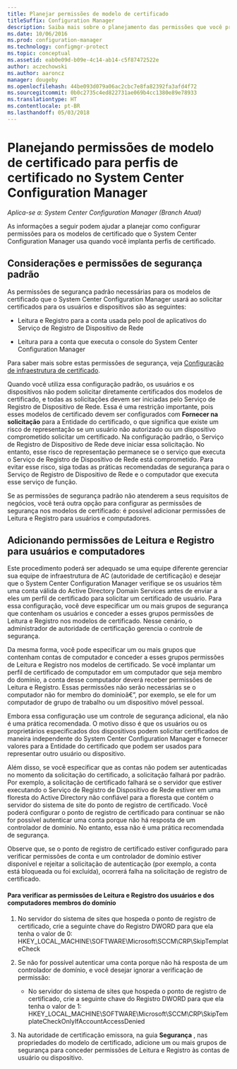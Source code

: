 ```yaml
---
title: Planejar permissões de modelo de certificado
titleSuffix: Configuration Manager
description: Saiba mais sobre o planejamento das permissões que você precisa para configurar os modelos de certificado que o System Center Configuration Manager usa.
ms.date: 10/06/2016
ms.prod: configuration-manager
ms.technology: configmgr-protect
ms.topic: conceptual
ms.assetid: eab0e09d-b09e-4c14-ab14-c5f87472522e
author: aczechowski
ms.author: aaroncz
manager: dougeby
ms.openlocfilehash: 44be093d079a06ac2cbc7e8fa82392fa3afd4f72
ms.sourcegitcommit: 0b0c2735c4ed822731ae069b4cc1380e89e78933
ms.translationtype: HT
ms.contentlocale: pt-BR
ms.lasthandoff: 05/03/2018
---
```

# <a name="planning-for-certificate-template-permissions-for-certificate-profiles-in-system-center-configuration-manager"></a>Planejando permissões de modelo de certificado para perfis de certificado no System Center Configuration Manager

*Aplica-se a: System Center Configuration Manager (Branch Atual)*


As informações a seguir podem ajudar a planejar como configurar permissões para os modelos de certificado que o System Center Configuration Manager usa quando você implanta perfis de certificado.  

## <a name="default-security-permissions-and-considerations"></a>Considerações e permissões de segurança padrão  
 As permissões de segurança padrão necessárias para os modelos de certificado que o System Center Configuration Manager usará ao solicitar certificados para os usuários e dispositivos são as seguintes:  

-   Leitura e Registro para a conta usada pelo pool de aplicativos do Serviço de Registro de Dispositivo de Rede  

-   Leitura para a conta que executa o console do System Center Configuration Manager  

 Para saber mais sobre estas permissões de segurança, veja [Configuração de infraestrutura de certificado](../deploy-use/certificate-infrastructure.md).  

 Quando você utiliza essa configuração padrão, os usuários e os dispositivos não podem solicitar diretamente certificados dos modelos de certificado, e todas as solicitações devem ser iniciadas pelo Serviço de Registro de Dispositivo de Rede. Essa é uma restrição importante, pois esses modelos de certificado devem ser configurados com **Fornecer na solicitação** para a Entidade do certificado, o que significa que existe um risco de representação se um usuário não autorizado ou um dispositivo comprometido solicitar um certificado. Na configuração padrão, o Serviço de Registro de Dispositivo de Rede deve iniciar essa solicitação. No entanto, esse risco de representação permanece se o serviço que executa o Serviço de Registro de Dispositivo de Rede está comprometido. Para evitar esse risco, siga todas as práticas recomendadas de segurança para o Serviço de Registro de Dispositivo de Rede e o computador que executa esse serviço de função.  

 Se as permissões de segurança padrão não atenderem a seus requisitos de negócios, você terá outra opção para configurar as permissões de segurança nos modelos de certificado: é possível adicionar permissões de Leitura e Registro para usuários e computadores.  

## <a name="adding-read-and-enroll-permissions-for-users-and-computers"></a>Adicionando permissões de Leitura e Registro para usuários e computadores  
 Este procedimento poderá ser adequado se uma equipe diferente gerenciar sua equipe de infraestrutura de AC (autoridade de certificação) e desejar que o System Center Configuration Manager verifique se os usuários têm uma conta válida do Active Directory Domain Services antes de enviar a eles um perfil de certificado para solicitar um certificado de usuário. Para essa configuração, você deve especificar um ou mais grupos de segurança que contenham os usuários e conceder a esses grupos permissões de Leitura e Registro nos modelos de certificado. Nesse cenário, o administrador de autoridade de certificação gerencia o controle de segurança.  

 Da mesma forma, você pode especificar um ou mais grupos que contenham contas de computador e conceder a esses grupos permissões de Leitura e Registro nos modelos de certificado. Se você implantar um perfil de certificado de computador em um computador que seja membro do domínio, a conta desse computador deverá receber permissões de Leitura e Registro. Essas permissões não serão necessárias se o computador não for membro do domínioâ€”, por exemplo, se ele for um computador de grupo de trabalho ou um dispositivo móvel pessoal.  

 Embora essa configuração use um controle de segurança adicional, ela não é uma prática recomendada. O motivo disso é que os usuários ou os proprietários especificados dos dispositivos podem solicitar certificados de maneira independente do System Center Configuration Manager e fornecer valores para a Entidade do certificado que podem ser usados para representar outro usuário ou dispositivo.  

 Além disso, se você especificar que as contas não podem ser autenticadas no momento da solicitação do certificado, a solicitação falhará por padrão. Por exemplo, a solicitação de certificado falhará se o servidor que estiver executando o Serviço de Registro de Dispositivo de Rede estiver em uma floresta do Active Directory não confiável para a floresta que contém o servidor do sistema de site do ponto de registro de certificado. Você poderá configurar o ponto de registro de certificado para continuar se não for possível autenticar uma conta porque não há resposta de um controlador de domínio. No entanto, essa não é uma prática recomendada de segurança.  

 Observe que, se o ponto de registro de certificado estiver configurado para verificar permissões de conta e um controlador de domínio estiver disponível e rejeitar a solicitação de autenticação (por exemplo, a conta está bloqueada ou foi excluída), ocorrerá falha na solicitação de registro de certificado.  

#### <a name="to-check-for-read-and-enroll-permissions-for-users-and-domain-member-computers"></a>Para verificar as permissões de Leitura e Registro dos usuários e dos computadores membros do domínio  

1.  No servidor do sistema de sites que hospeda o ponto de registro de certificado, crie a seguinte chave do Registro DWORD para que ela tenha o valor de 0: HKEY_LOCAL_MACHINE\SOFTWARE\Microsoft\SCCM\CRP\SkipTemplateCheck  

2.  Se não for possível autenticar uma conta porque não há resposta de um controlador de domínio, e você desejar ignorar a verificação de permissão:  

    -   No servidor do sistema de sites que hospeda o ponto de registro de certificado, crie a seguinte chave do Registro DWORD para que ela tenha o valor de 1: HKEY_LOCAL_MACHINE\SOFTWARE\Microsoft\SCCM\CRP\SkipTemplateCheckOnlyIfAccountAccessDenied  

3.  Na autoridade de certificação emissora, na guia **Segurança** , nas propriedades do modelo de certificado, adicione um ou mais grupos de segurança para conceder permissões de Leitura e Registro às contas de usuário ou dispositivo.  
